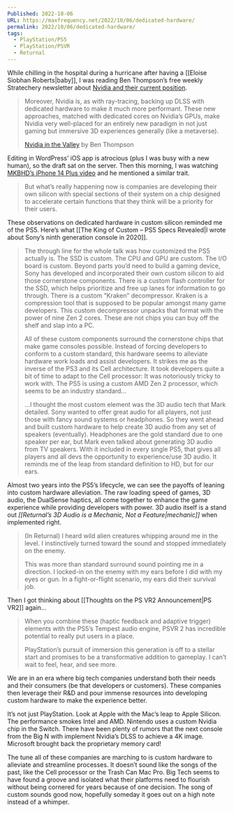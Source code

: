 ```yaml
---
Published: 2022-10-06
URL: https://maxfrequency.net/2022/10/06/dedicated-hardware/
permalink: 2022/10/06/dedicated-hardware/
tags:
  - PlayStation/PS5
  - PlayStation/PSVR
  - Returnal
---
```

While chilling in the hospital during a hurricane after having a [[Eloise Siobhan Roberts|baby]], I was reading Ben Thompson’s free weekly Stratechery newsletter about [Nvidia and their current position](https://stratechery.com/2022/nvidia-in-the-valley/).

> Moreover, Nvidia is, as with ray-tracing, backing up DLSS with dedicated hardware to make it much more performant. These new approaches, matched with dedicated cores on Nvidia’s GPUs, make Nvidia very well-placed for an entirely new paradigm in not just gaming but immersive 3D experiences generally (like a metaverse).
> 
> [Nvidia in the Valley](https://stratechery.com/2022/nvidia-in-the-valley/) by Ben Thompson

Editing in WordPress’ iOS app is atrocious (plus I was busy with a new human), so the draft sat on the server. Then this morning, I was watching [MKBHD’s iPhone 14 Plus video](https://youtube.com/watch?v=35BkHichD2M&t=158) and he mentioned a similar trait.

> But what’s really happening now is companies are developing their own silicon with special sections of their system on a chip designed to accelerate certain functions that they think will be a priority for their users.

These observations on dedicated hardware in custom silicon reminded me of the PS5. Here’s what [[The King of Custom – PS5 Specs Revealed|I wrote about Sony’s ninth generation console in 2020]].

> The through line for the whole talk was how customized the PS5 actually is. The SSD is custom. The CPU and GPU are custom. The I/O board is custom. Beyond parts you’d need to build a gaming device, Sony has developed and incorporated their own custom silicon to aid those cornerstone components. There is a custom flash controller for the SSD, which helps prioritize and free up lanes for information to go through. There is a custom “Kraken” decompressor. Kraken is a compression tool that is supposed to be popular amongst many game developers. This custom decompressor unpacks that format with the power of nine Zen 2 cores. These are not chips you can buy off the shelf and slap into a PC.
> 
> All of these custom components surround the cornerstone chips that make game consoles possible. Instead of forcing developers to conform to a custom standard, this hardware seems to alleviate hardware work loads and assist developers. It strikes me as the inverse of the PS3 and its Cell architecture. It took developers quite a bit of time to adapt to the Cell processor: It was notoriously tricky to work with. The PS5 is using a custom AMD Zen 2 processor, which seems to be an industry standard…
> 
> …I thought the most custom element was the 3D audio tech that Mark detailed. Sony wanted to offer great audio for all players, not just those with fancy sound systems or headphones. So they went ahead and built custom hardware to help create 3D audio from any set of speakers (eventually). Headphones are the gold standard due to one speaker per ear, but Mark even talked about generating 3D audio from TV speakers. With it included in every single PS5, that gives all players and all devs the opportunity to experience/use 3D audio. It reminds me of the leap from standard definition to HD, but for our ears.

Almost two years into the PS5’s lifecycle, we can see the payoffs of leaning into custom hardware alleviation. The raw loading speed of games, 3D audio, the DualSense haptics, all come together to enhance the game experience while providing developers with power. 3D audio itself is a stand out *[[Returnal’s 3D Audio is a Mechanic, Not a Feature|mechanic]]* when implemented right.

> (In Returnal) I heard wild alien creatures whipping around me in the level. I instinctively turned toward the sound and stopped immediately on the enemy. 
> 
> This was more than standard surround sound pointing me in a direction. I locked-in on the enemy with my ears before I did with my eyes or gun. In a fight-or-flight scenario, my ears did their survival job.

Then I got thinking about [[Thoughts on the PS VR2 Announcement|PS VR2]] again…

> When you combine these (haptic feedback and adaptive trigger) elements with the PS5’s Tempest audio engine, PSVR 2 has incredible potential to really put users in a place.
> 
> PlayStation’s pursuit of immersion this generation is off to a stellar start and promises to be a transformative addition to gameplay. I can’t wait to feel, hear, and see more.

We are in an era where big tech companies understand both their needs and their consumers (be that developers or customers). These companies then leverage their R&D and pour immense resources into developing custom hardware to make the experience better.

It’s not just PlayStation. Look at Apple with the Mac’s leap to Apple Silicon. The performance smokes Intel and AMD. Nintendo uses a custom Nvidia chip in the Switch. There have been plenty of rumors that the next console from the Big N with implement Nvidia’s DLSS to achieve a 4K image. Microsoft brought back the proprietary memory card!

The tune all of these companies are marching to is custom hardware to alleviate and streamline processes. It doesn’t sound like the songs of the past, like the Cell processor or the Trash Can Mac Pro. Big Tech seems to have found a groove and isolated what their platforms need to flourish without being cornered for years because of one decision. The song of custom sounds good now, hopefully someday it goes out on a high note instead of a whimper.